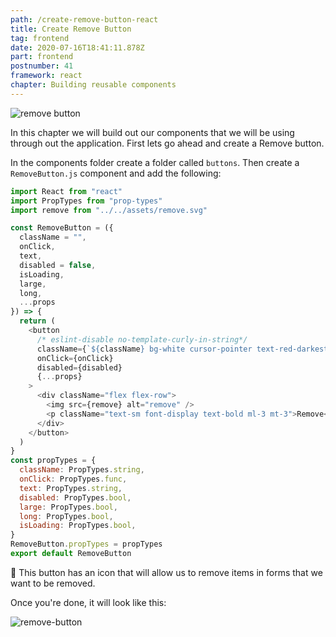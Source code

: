 ```yaml
---
path: /create-remove-button-react
title: Create Remove Button
tag: frontend
date: 2020-07-16T18:41:11.878Z
part: frontend
postnumber: 41
framework: react
chapter: Building reusable components
---
```


![remove button](/uploads/remove.png)

In this chapter we will build out our components that we will be using through out the application. First lets go ahead and create a Remove button.

In the components folder create a folder called `buttons`. Then create a `RemoveButton.js` component and add the following:

```javascript
import React from "react"
import PropTypes from "prop-types"
import remove from "../../assets/remove.svg"

const RemoveButton = ({
  className = "",
  onClick,
  text,
  disabled = false,
  isLoading,
  large,
  long,
  ...props
}) => {
  return (
    <button
      /* eslint-disable no-template-curly-in-string*/
      className={`${className} bg-white cursor-pointer text-red-darkest focus:outline-none font-display  px-16 py-2 cursor:pointer`}
      onClick={onClick}
      disabled={disabled}
      {...props}
    >
      <div className="flex flex-row">
        <img src={remove} alt="remove" />
        <p className="text-sm font-display text-bold ml-3 mt-3">Remove</p>
      </div>
    </button>
  )
}
const propTypes = {
  className: PropTypes.string,
  onClick: PropTypes.func,
  text: PropTypes.string,
  disabled: PropTypes.bool,
  large: PropTypes.bool,
  long: PropTypes.bool,
  isLoading: PropTypes.bool,
}
RemoveButton.propTypes = propTypes
export default RemoveButton
```

🧁 This button has an icon that will allow us to remove items in forms that we want to be removed.

Once you're done, it will look like this:

![remove-button](/uploads/remove.png)
